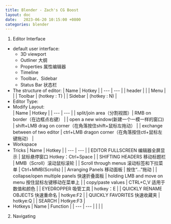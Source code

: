 ```yaml
---
title: Blender - Zach's CG Boost
layout: doc
date:   2023-06-20 10:15:00 +0800
categories: blender
---
```


1. Editor Interface
- default user interface:
    - 3D viewport
    - Outliner 大纲
    - Properties 属性编辑器
    - Timeline
    - Toolbar、Sidebar
    - Status Bar 状态栏
- The structure of editor:
    | Name | Hotkey |
    | ---  | ---    |
    | header | |
    | Menu | |
    | Toolbar | (hotkey : T) |
    | Sidebar | (hotkey : N) |
- Editor Type:
- Modify Layout:    
    | Name | Hotkey |
    | ---  | ---    |
    | split/join area（分割视图）| RMB on border（在边框点右键） |
    | open a new window(新建一个一模一样的窗口) | shift+LMB drag on corner（在角落按住shift+鼠标左拖动） |
    | exchange between of two editor | ctrl+LMB dragon corner（在角落按住ctl+鼠标左键拖动） |
- Workspace
- Tricks
    | Name | Hotkey |
    | ---  | ---    |
    | EDITOR FULLSCREEN 编辑器全屏显示 | 鼠标悬停窗口 Hotkey：Ctrl+Space |
    | SHIFTING HEADERS 移动标题栏 | MMB（Scroll）滚动鼠标滚轮 |
    | Scroll through menus 滚动标签和下拉菜单 | Ctrl+MMB(Scrolls) |
    | Arranging Panels 移动面板 | 按住“...”拖动 |
    | collapse/open multiple panels 快速折叠面板 | holding LMB and move on menu 按住鼠标左键移动在菜单上 |
    | copy/paste values | CTRL+C,V 适用于数值和颜色 |
    | EYEDROPPER 吸管工具 | hotkey：E |
    | QUICKLY RENAME OBJECTS 快速重命名 | hotkye:F2 |
    | QUICKLY FAVORITES 快速收藏夹 | hotkye:Q |
    | SEARCH | Hotkye:F3 |
- Hotkeys
    | Name | Function |
    | ---  | ---    |
    | | |

2. Navigating